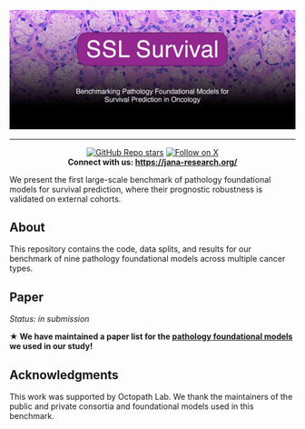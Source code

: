 <div align="center">

![logo](document/SSL_Survival.jpg)

</div>

---

<div align="center">

[![GitHub Repo stars](https://img.shields.io/github/stars/OctopathLab/SSL-Survival?style=social)](https://github.com/OctopathLab/SSL-Survival/stargazers)
<a href="https://twitter.com/jana_lipkova">
        <img src="https://img.shields.io/twitter/follow/jana_lipkova?style=social" alt="Follow on X" />
</a><br/>
**Connect with us: https://jana-research.org/**  

</div>

We present the first large-scale benchmark of pathology foundational models for survival prediction, where their prognostic robustness is validated on external cohorts.

## About  
This repository contains the code, data splits, and results for our benchmark of nine pathology foundational models across multiple cancer types.  

## Paper

_Status: in submission_

**&#9733; We have maintained a paper list for the [pathology foundational models](document/pathology_foundational_models.md) we used in our study!**


## Acknowledgments  

This work was supported by Octopath Lab. 
We thank the maintainers of the public and private consortia and foundational models used in this benchmark.  
